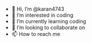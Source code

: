 - 👋 Hi, I’m @karan4743
- 👀 I’m interested in coding
- 🌱 I’m currently learning coding
- 💞️ I’m looking to collaborate on 
- 📫 How to reach me 

<!---
karan4743/karan4743 is a ✨ special ✨ repository because its `README.md` (this file) appears on your GitHub profile.
You can click the Preview link to take a look at your changes.
--->
